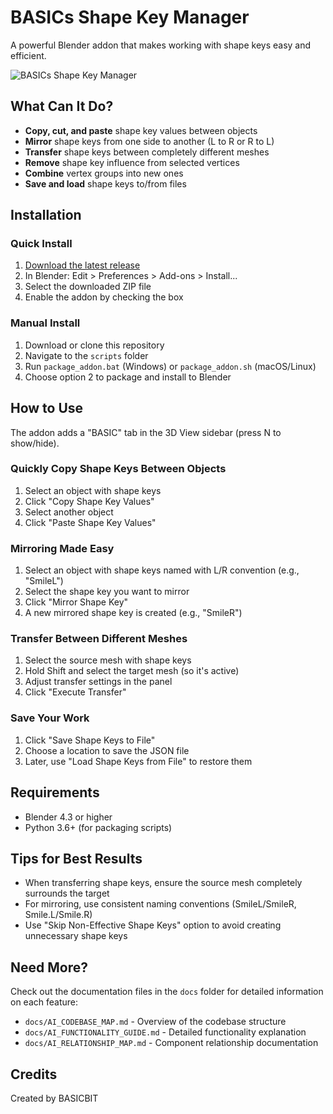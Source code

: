 # BASICs Shape Key Manager

A powerful Blender addon that makes working with shape keys easy and efficient.

![BASICs Shape Key Manager](https://via.placeholder.com/800x400?text=BASICs+Shape+Key+Manager)

## What Can It Do?

- **Copy, cut, and paste** shape key values between objects
- **Mirror** shape keys from one side to another (L to R or R to L)
- **Transfer** shape keys between completely different meshes
- **Remove** shape key influence from selected vertices
- **Combine** vertex groups into new ones
- **Save and load** shape keys to/from files

## Installation

### Quick Install
1. [Download the latest release](https://github.com/BASICBIT/blender-shape-keys/releases/latest)
2. In Blender: Edit > Preferences > Add-ons > Install...
3. Select the downloaded ZIP file
4. Enable the addon by checking the box

### Manual Install
1. Download or clone this repository
2. Navigate to the `scripts` folder
3. Run `package_addon.bat` (Windows) or `package_addon.sh` (macOS/Linux)
4. Choose option 2 to package and install to Blender

## How to Use

The addon adds a "BASIC" tab in the 3D View sidebar (press N to show/hide).

### Quickly Copy Shape Keys Between Objects

1. Select an object with shape keys
2. Click "Copy Shape Key Values"
3. Select another object
4. Click "Paste Shape Key Values"

### Mirroring Made Easy

1. Select an object with shape keys named with L/R convention (e.g., "SmileL")
2. Select the shape key you want to mirror
3. Click "Mirror Shape Key"
4. A new mirrored shape key is created (e.g., "SmileR")

### Transfer Between Different Meshes

1. Select the source mesh with shape keys
2. Hold Shift and select the target mesh (so it's active)
3. Adjust transfer settings in the panel
4. Click "Execute Transfer"

### Save Your Work

1. Click "Save Shape Keys to File"
2. Choose a location to save the JSON file
3. Later, use "Load Shape Keys from File" to restore them

## Requirements

- Blender 4.3 or higher
- Python 3.6+ (for packaging scripts)

## Tips for Best Results

- When transferring shape keys, ensure the source mesh completely surrounds the target
- For mirroring, use consistent naming conventions (SmileL/SmileR, Smile.L/Smile.R)
- Use "Skip Non-Effective Shape Keys" option to avoid creating unnecessary shape keys

## Need More?

Check out the documentation files in the `docs` folder for detailed information on each feature:
- `docs/AI_CODEBASE_MAP.md` - Overview of the codebase structure
- `docs/AI_FUNCTIONALITY_GUIDE.md` - Detailed functionality explanation
- `docs/AI_RELATIONSHIP_MAP.md` - Component relationship documentation

## Credits

Created by BASICBIT 